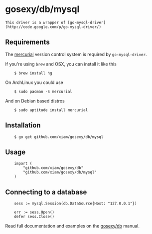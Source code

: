 # gosexy/db/mysql

	This driver is a wrapper of [go-mysql-driver](http://code.google.com/p/go-mysql-driver/)

## Requirements

The [mercurial](http://mercurial.selenic.com/) version control system is required by ``go-mysql-driver``.

If you're using ``brew`` and OSX, you can install it like this

		$ brew install hg

On ArchLinux you could use

		$ sudo pacman -S mercurial

And on Debian based distros

		$ sudo aptitude install mercurial

## Installation

		$ go get github.com/xiam/gosexy/db/mysql

## Usage

		import (
			"github.com/xiam/gosexy/db"
			"github.com/xiam/gosexy/db/mysql"
		)

## Connecting to a database

		sess := mysql.Session(db.DataSource{Host: "127.0.0.1"})

		err := sess.Open()
		defer sess.Close()

Read full documentation and examples on the [gosexy/db](/xiam/gosexy/tree/master/db) manual.
